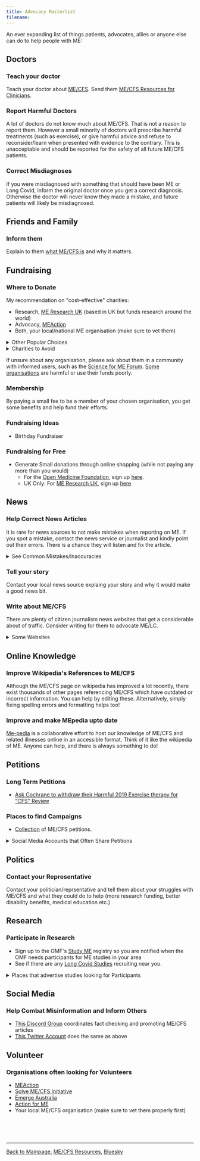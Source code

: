 ```yaml
---
title: Advocacy Masterlist
filename: 
---
```

An ever expanding list of things patients, advocates, allies or anyone else can do to help people with ME:
<br/>
## Doctors
### Teach your doctor
Teach your doctor about [ME/CFS](me-cfs.md). Send them [ME/CFS Resources for Clinicians](clinical-resources.md).
### Report Harmful Doctors
A lot of doctors do not know much about ME/CFS. That is not a reason to report them. However a small minority of doctors will prescribe harmful treatments (such as exercise), or give harmful advice and refuse to reconsider/learn when presented with evidence to the contrary. This is unacceptable and should be reported for the safety of all future ME/CFS patients.
### Correct Misdiagnoses
If you were misdiagnosed with something that should have been ME or Long Covid, inform the original doctor once you get a correct diagnosis. Otherwise the doctor will never know they made a mistake, and future patients will likely be misdiagnosed.

## Friends and Family
### Inform them
Explain to them [what ME/CFS is](me-cfs.md) and why it matters. 

## Fundraising
### Where to Donate
My recommendation on "cost-effective" charities:
* Research, [ME Research UK](https://www.meresearch.org.uk) (based in UK but funds research around the world)
* Advocacy, [MEAction](https://www.meaction.net)
* Both, your local/national ME organisation (make sure to vet them)
<details markdown="1">
  <summary>Other Popular Choices</summary>
* [Open Medicine Foundation](https://omf.ngo/)
  * While they are a solid choice, I think they aren't very good at sharing research results or publishing negative findings, in fact as of december 2024 they have an average 2 million donation per study published.
</details>
<details markdown="1">
  <summary>Charities to Avoid</summary>
* Long COVID Action Project (UK)
  * [See my blog post](https://me-cfs.github.io/LCAP.html)
* ME Association (UK)
  * As of December 2024, their chair Neil Reiley has denied experiences of severe people and recommended harmful "treatments" ([See Petition](https://www.change.org/p/me-association-chair-neil-riley-must-step-down?recruited_by_id=25979f70-b27b-11ef-9380-55a94ca74c63&utm_source=share_petition&utm_campaign=psf_combo_share_initial&utm_medium=copylink))
</details>

If unsure about any organisation, please ask about them in a community with informed users, such as the [Science for ME Forum](https://s4me.info). [Some organisations](LCAP.md) are harmful or use their funds poorly.



### Membership
By paying a small fee to be a member of your chosen organisation, you get some benefits and help fund their efforts. 

### Fundraising Ideas
* Birthday Fundraiser

### Fundraising for Free
* Generate Small donations through online shopping (while not paying any more than you would)
  * For the [Open Medicine Foundation](https://www.omf.ngo), sign up [here](https://ow.ly/rlha50SieTb).
  * UK Only: For [ME Research UK](https://www.meresearch.org.uk), sign up [here](https://tinyurl.com/yndk2uf7)

## News
### Help Correct News Articles
It is rare for news sources to not make mistakes when reporting on ME. If you spot a mistake, contact the news service or journalist and kindly point out their errors. There is a chance they will listen and fix the article.
<details markdown="1">
  <summary>See Common Mistakes/Inaccuracies</summary>

* Does not mention Post-Exertional Malaise although that is the defining and most prominent symptom
* Uses the name "Chronic Fatigue Syndrome" or even "Chronic Fatigue" when the official name is ME/CFS or ME.
* Fails to mention that it is a disabling illness, ie. referring to it as a "fatiguing condition" while listing "common symptoms" like "nausea" without mention that it leads people to be unable to work/bedbound/housebound etc.
* [This](https://www.meaction.net/wp-content/uploads/2020/10/Journalists_-How-to-Report-on-ME_CFS.pdf) document from one of the largest ME/CFS organisations guides journalists through the do's and dont's of reporting on ME.

</details>

### Tell your story
Contact your local news source explaing your story and why it would make a good news bit.

### Write about ME/CFS
There are plenty of citizen journalism news websites that get a considerable about of traffic. Consider writing for them to advocate ME/LC.
<details markdown="1">
  <summary>Some Websites</summary>

* UK: [Bylines Network](https://bylinesnetwork.co.uk/volunteer/)
</details>

## Online Knowledge
### Improve Wikipedia's References to ME/CFS
Although the ME/CFS page on wikipedia has improved a lot recently, there exist thousands of other pages referencing ME/CFS which have outdated or incorrect information. You can help by editing these. Alternatively, simply fixing spelling errors and formatting helps too!
### Improve and make MEpedia upto date
[Me-pedia](https://me-pedia.org/wiki/MEpedia:How_to_contribute) is a collaborative effort to host our knowledge of ME/CFS and related illnesses online in an accessible format. Think of it like the wikipedia of ME. Anyone can help, and there is always something to do!

## Petitions
### Long Term Petitions
* [Ask Cochrane to withdraw their Harmful 2019 Exercise therapy for "CFS" Review](https://www.change.org/p/cochrane-withdraw-the-harmful-2019-exercise-therapy-for-cfs-review)

### Places to find Campaigns
* [Collection](https://www.s4me.info/forums/petitions.23/) of ME/CFS petitions.
<details markdown="1">
<summary>Social Media Accounts that Often Share Petitions</summary>
**Twitter:**
* [Ror Preston](https://x.com/rorpreston?s=21)
* [ME Action Network](https://x.com/meactnet?s=21)
* [ME Advocacy Australia](https://x.com/meadvnetau?s=21)
* [ME Association](https://x.com/meassociation?s=21)
* [Solve ME/CFS Initiative](https://x.com/plzsolvecfs?s=21)
* [The Chronic Collaboration](https://x.com/thechroniccolab?s=21)
* [My Twitter Account](https://twitter.com/yann_mecfs)
</details>

## Politics
### Contact your Representative
Contact your politician/reprsentative and tell them about your struggles with ME/CFS and what they could do to help (more research funding, better disability benefits, medical education etc.)

## Research
### Participate in Research
* Sign up to the OMF's [Study ME](https://www.omf.ngo/studyme/) registry so you are notified when the OMF needs participants for ME studies in your area
* See if there are any [Long Covid Studies](https://longcovidstudies.net) recruiting near you.
<details markdown="1">
  <summary>Places that advertise studies looking for Participants</summary>
* Science for ME has a [collection of active studies looking for participants](https://www.s4me.info/forums/recruitment-into-current-me-cfs-research-studies.129/)
* [Australian ME Registry](https://ausmeregistry.org)
* Your local/national ME/CFS organisation will likely promote studies looking for volunteers; it can be useful to sign up to their newsletters or equivalent
* [ME Research UK](https://www.meresearch.org.uk/research/volunteering/)
</details>

## Social Media
### Help Combat Misinformation and Inform Others
* [This Discord Group](https://discord.gg/56VfqnUSnS) coordinates fact checking and promoting ME/CFS articles
* [This Twitter Account](https://x.com/LCMEPirates) does the same as above

## Volunteer
### Organisations often looking for Volunteers
* [MEAction](https://www.meaction.net/volunteer-program/)
* [Solve ME/CFS Initiative](https://solvecfs.org/about-us/join-our-team/)
* [Emerge Australia](https://www.emerge.org.au/volunteer/)
* [Action for ME](https://www.actionforme.org.uk/support-us/volunteer/)
* Your local ME/CFS organisation (make sure to vet them properly first)

<br/><br/><br/>

---

[Back to Mainpage](https://me-cfs.github.io), [ME/CFS Resources](https://me-cfs.github.io/useful-resources.html), [Bluesky](https://bsky.app/profile/me-cfs.bsky.social)
